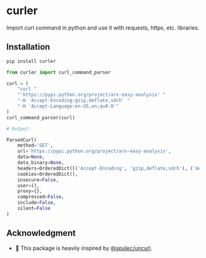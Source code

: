 # curler

Import curl command in python and use it with requests, httpx, etc. libraries.

## Installation

```sh
pip install curler
```

```python
from curler import curl_command_parser

curl = (
    "curl "
    "'https://pypi.python.org/project/arv-easy-analysis' "
    "-H 'Accept-Encoding:gzip,deflate,sdch' "
    "-H 'Accept-Language:en-US,en;q=0.8'"
)
curl_command_parser(curl)
```

```python
# Output:

ParsedCurl(
    method='GET',
    url='https://pypi.python.org/project/arv-easy-analysis',
    data=None,
    data_binary=None,
    headers=OrderedDict([('Accept-Encoding', 'gzip,deflate,sdch'), ('Accept-Language', 'en-US,en;q=0.8')]),
    cookies=OrderedDict(),
    insecure=False,
    user=(),
    proxy={},
    compressed=False,
    include=False,
    silent=False
)
```

## Acknowledgment

- 🤗 This package is heavily inspired by [@spulec/uncurl](https://github.com/spulec/uncurl).
